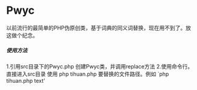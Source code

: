 Pwyc
======
以前流行的最简单的PHP伪原创类，基于词典的同义词替换，现在用不到了。放这做个纪念。

##### 使用方法
1.引用src目录下的Pwyc.php 创建Pwyc类，并调用replace方法
2.使用命令行。直接进入src目录 使用 php tihuan.php 要替换的文件路径。例如
`php tihuan.php text'

